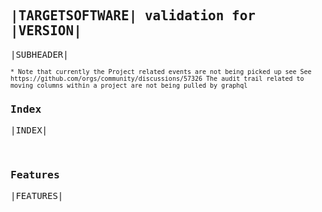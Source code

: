 <html lang="en">
<head>
    <meta charset="UTF-8">
    <meta name="viewport" content="width=device-width, initial-scale=1.0">
    <title>Document</title>
    <link href="https://fonts.googleapis.com/icon?family=Material+Icons" rel="stylesheet">
</head>
<body>

<style>

    * {
        font-family: monospace, Courier;
        word-break: keep-all;
        table-layout: fixed;
    }

    table {
        border-collapse: collapse;
    }

    th, td {
        /* border: dashed grey 1px; */
        padding: 0.5rem 1rem;
    }

    tr:not(:last-child) td:nth-child(4) li::marker {
            color: black;
            font-size: 1.5rem;
            content: '✔';
        }

    .feature-body > *, .js-file-line {
        font-size: 12px;
    }

    .spec-script > * {
        font-size: 14px;        
        font-family: Arial, Helvetica, sans-serif;
    }

    .comments {
        font-size: 12px;
    }

    .comment {
        padding-bottom: 0.2rem;
    }

    .comment-edit {
        font-size: 11px;        
    }

    .timeline {
        font-size: 11px;
    }

    .index-good {
        font-size: 12px;
    }

    .index-errors {
        font-size: 11px;
    }

    .sub-header {
        font-size: 10px;
    }

</style>

## |TARGETSOFTWARE| validation for |VERSION|

|SUBHEADER|

<div class="sub-header">
* Note that currently the Project related events are not being picked up see
    See https://github.com/orgs/community/discussions/57326
    The audit trail related to moving columns within a project are not being pulled by graphql
</div>

### Index

|INDEX|

<br/>

### Features

|FEATURES|



</body>
</html>